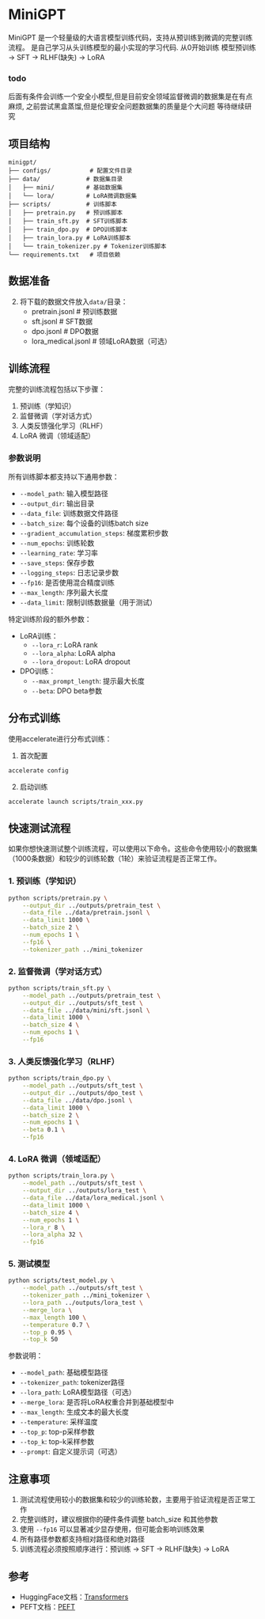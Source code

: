 # MiniGPT

MiniGPT 是一个轻量级的大语言模型训练代码，支持从预训练到微调的完整训练流程。
是自己学习从头训练模型的最小实现的学习代码.
从0开始训练 模型预训练 -> SFT -> RLHF(缺失) -> LoRA

### todo
后面有条件会训练一个安全小模型,但是目前安全领域监督微调的数据集是在有点麻烦, 之前尝试黑盒蒸馏,但是伦理安全问题数据集的质量是个大问题
等待继续研究

## 项目结构

```
minigpt/
├── configs/           # 配置文件目录
├── data/             # 数据集目录
│   ├── mini/         # 基础数据集
│   └── lora/         # LoRA微调数据集
├── scripts/          # 训练脚本
│   ├── pretrain.py   # 预训练脚本
│   ├── train_sft.py  # SFT训练脚本
│   ├── train_dpo.py  # DPO训练脚本
│   ├── train_lora.py # LoRA训练脚本
│   └── train_tokenizer.py # Tokenizer训练脚本
└── requirements.txt   # 项目依赖
```


## 数据准备


2. 将下载的数据文件放入`data/`目录：
   - pretrain.jsonl     # 预训练数据
   - sft.jsonl    # SFT数据
   - dpo.jsonl            # DPO数据
   - lora_medical.jsonl   # 领域LoRA数据（可选）

## 训练流程

完整的训练流程包括以下步骤：

1. 预训练（学知识）
2. 监督微调（学对话方式）
3. 人类反馈强化学习（RLHF）
4. LoRA 微调（领域适配）

### 参数说明

所有训练脚本都支持以下通用参数：
- `--model_path`: 输入模型路径
- `--output_dir`: 输出目录
- `--data_file`: 训练数据文件路径
- `--batch_size`: 每个设备的训练batch size
- `--gradient_accumulation_steps`: 梯度累积步数
- `--num_epochs`: 训练轮数
- `--learning_rate`: 学习率
- `--save_steps`: 保存步数
- `--logging_steps`: 日志记录步数
- `--fp16`: 是否使用混合精度训练
- `--max_length`: 序列最大长度
- `--data_limit`: 限制训练数据量（用于测试）

特定训练阶段的额外参数：
- LoRA训练：
  - `--lora_r`: LoRA rank
  - `--lora_alpha`: LoRA alpha
  - `--lora_dropout`: LoRA dropout
- DPO训练：
  - `--max_prompt_length`: 提示最大长度
  - `--beta`: DPO beta参数

## 分布式训练

使用accelerate进行分布式训练：

1. 首次配置
```bash
accelerate config
```

2. 启动训练
```bash
accelerate launch scripts/train_xxx.py
```

## 快速测试流程

如果你想快速测试整个训练流程，可以使用以下命令。这些命令使用较小的数据集（1000条数据）和较少的训练轮数（1轮）来验证流程是否正常工作。

### 1. 预训练（学知识）
```bash
python scripts/pretrain.py \
    --output_dir ../outputs/pretrain_test \
    --data_file ../data/pretrain.jsonl \
    --data_limit 1000 \
    --batch_size 2 \
    --num_epochs 1 \
    --fp16 \
    --tokenizer_path ../mini_tokenizer
```

### 2. 监督微调（学对话方式）
```bash
python scripts/train_sft.py \
    --model_path ../outputs/pretrain_test \
    --output_dir ../outputs/sft_test \
    --data_file ../data/mini/sft.jsonl \
    --data_limit 1000 \
    --batch_size 4 \
    --num_epochs 1 \
    --fp16
```

### 3. 人类反馈强化学习（RLHF）
```bash
python scripts/train_dpo.py \
    --model_path ../outputs/sft_test \
    --output_dir ../outputs/dpo_test \
    --data_file ../data/dpo.jsonl \
    --data_limit 1000 \
    --batch_size 2 \
    --num_epochs 1 \
    --beta 0.1 \
    --fp16
```

### 4. LoRA 微调（领域适配）
```bash
python scripts/train_lora.py \
    --model_path ../outputs/sft_test \
    --output_dir ../outputs/lora_test \
    --data_file ../data/lora_medical.jsonl \
    --data_limit 1000 \
    --batch_size 4 \
    --num_epochs 1 \
    --lora_r 8 \
    --lora_alpha 32 \
    --fp16
```

### 5. 测试模型
```bash
python scripts/test_model.py \
    --model_path ../outputs/sft_test \
    --tokenizer_path ../mini_tokenizer \
    --lora_path ../outputs/lora_test \
    --merge_lora \
    --max_length 100 \
    --temperature 0.7 \
    --top_p 0.95 \
    --top_k 50
```

参数说明：
- `--model_path`: 基础模型路径
- `--tokenizer_path`: tokenizer路径
- `--lora_path`: LoRA模型路径（可选）
- `--merge_lora`: 是否将LoRA权重合并到基础模型中
- `--max_length`: 生成文本的最大长度
- `--temperature`: 采样温度
- `--top_p`: top-p采样参数
- `--top_k`: top-k采样参数
- `--prompt`: 自定义提示词（可选）

## 注意事项

1. 测试流程使用较小的数据集和较少的训练轮数，主要用于验证流程是否正常工作
2. 完整训练时，建议根据你的硬件条件调整 batch_size 和其他参数
3. 使用 `--fp16` 可以显著减少显存使用，但可能会影响训练效果
4. 所有路径参数都支持相对路径和绝对路径
5. 训练流程必须按照顺序进行：预训练 -> SFT -> RLHF(缺失) -> LoRA

## 参考

- HuggingFace文档：[Transformers](https://huggingface.co/docs/transformers/index)
- PEFT文档：[PEFT](https://huggingface.co/docs/peft/index) 
